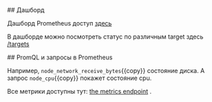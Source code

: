 ## Дашборд

Дашборд Prometheus доступ [здесь](https://[[HOST_SUBDOMAIN]]-9090-[[KATACODA_HOST]].environments.katacoda.com/)

В дашборде можно посмотреть статус по различным target здесь [/targets](https://[[HOST_SUBDOMAIN]]-9090-[[KATACODA_HOST]].environments.katacoda.com/targets)

## PromQL и запросы в Prometheus


Например, `node_network_receive_bytes`{{copy}} состояние диска. 
А запрос `node_cpu`{{copy}} покажет состояние cpu.

Все метрики доступны тут: [the metrics endpoint](https://[[HOST_SUBDOMAIN]]-9100-[[KATACODA_HOST]].environments.katacoda.com/metrics) .
